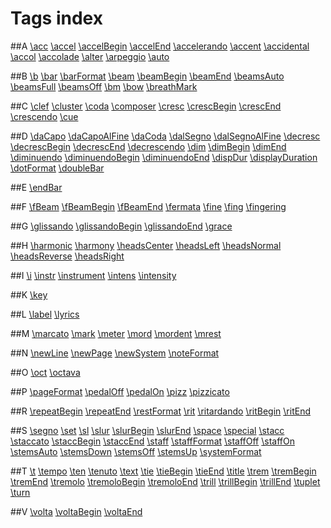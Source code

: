 # Tags index 

##A
 [\acc](tags/Articulations) [\accel](tags/Tempo) [\accelBegin](tags/Tempo) [\accelEnd](tags/Tempo) [\accelerando](tags/Tempo) [\accent](tags/Articulations) [\accidental](tags/Accidentals) [\accol](tags/Layout) [\accolade](tags/Layout) [\alter](tags/Accidentals) [\arpeggio](tags/Ornaments) [\auto](tags/Miscellaneous)

##B
[\b](tags/Beaming) [\bar](tags/Barlines) [\barFormat](tags/Barlines) [\beam](tags/Beaming) [\beamBegin](tags/Beaming) [\beamEnd](tags/Beaming) [\beamsAuto](tags/Beaming) [\beamsFull](tags/Beaming) [\beamsOff](tags/Beaming) [\bm](tags/Beaming) [\bow](tags/Articulations) [\breathMark](tags/Articulations)

##C
[\clef](tags/ClefKeyMeter) [\cluster](tags/Notes) [\coda](tags/RepeatSigns) [\composer](tags/Header) [\cresc](tags/Dynamics) [\crescBegin](tags/Dynamics) [\crescEnd](tags/Dynamics) [\crescendo](tags/Dynamics) [\cue](tags/Notes)

##D
[\daCapo](tags/RepeatSigns) [\daCapoAlFine](tags/RepeatSigns) [\daCoda](tags/RepeatSigns) [\dalSegno](tags/RepeatSigns) [\dalSegnoAlFine](tags/RepeatSigns) [\decresc](tags/Dynamics) [\decrescBegin](tags/Dynamics) [\decrescEnd](tags/Dynamics) [\decrescendo](tags/Dynamics) [\dim](tags/Dynamics) [\dimBegin](tags/Dynamics) [\dimEnd](tags/Dynamics) [\diminuendo](tags/Dynamics) [\diminuendoBegin](tags/Dynamics) [\diminuendoEnd](tags/Dynamics) [\dispDur](tags/Notes) [\displayDuration](tags/Notes) [\dotFormat](tags/Notes) [\doubleBar](tags/Barlines)

##E
[\endBar](tags/Barlines)

##F
[\fBeam](tags/Beaming) [\fBeamBegin](tags/Beaming) [\fBeamEnd](tags/Beaming) [\fermata](tags/Articulations) [\fine](tags/RepeatSigns) [\fing](tags/Text) [\fingering](tags/Text)

##G
[\glissando](tags/Articulations) [\glissandoBegin](tags/Articulations) [\glissandoEnd](tags/Articulations) [\grace](tags/Notes)

##H
[\harmonic](tags/Articulations) [\harmony](tags/Text) [\headsCenter](tags/Notes) [\headsLeft](tags/Notes) [\headsNormal](tags/Notes) [\headsReverse](tags/Notes) [\headsRight](tags/Notes)

##I
[\i](tags/Dynamics) [\instr](tags/Text) [\instrument](tags/Text) [\intens](tags/Dynamics) [\intensity](tags/Dynamics)

##K
[\key](tags/ClefKeyMeter)

##L
[\label](tags/Text) [\lyrics](tags/Text)

##M
[\marcato](tags/Articulations) [\mark](tags/Text) [\meter](tags/ClefKeyMeter) [\mord](tags/Ornaments) [\mordent](tags/Ornaments) [\mrest](tags/Notes)

##N
[\newLine](tags/Layout) [\newPage](tags/Layout) [\newSystem](tags/Layout) [\noteFormat](tags/Notes)

##O
[\oct](tags/Notes) [\octava](tags/Notes)

##P
[\pageFormat](tags/Layout) [\pedalOff](tags/Articulations) [\pedalOn](tags/Articulations) [\pizz](tags/Articulations) [\pizzicato](tags/Articulations)

##R
[\repeatBegin](tags/RepeatSigns) [\repeatEnd](tags/RepeatSigns) [\restFormat](tags/Notes) [\rit](tags/Tempo) [\ritardando](tags/Tempo) [\ritBegin](tags/Tempo) [\ritEnd](tags/Tempo)

##S
[\segno](tags/RepeatSigns) [\set](tags/Miscellaneous) [\sl](tags/Articulations) [\slur](tags/Articulations) [\slurBegin](tags/Articulations) [\slurEnd](tags/Articulations) [\space](tags/Miscellaneous) [\special](tags/Miscellaneous) [\stacc](tags/Articulations) [\staccato](tags/Articulations) [\staccBegin](tags/Articulations) [\staccEnd](tags/Articulations) [\staff](tags/Layout) [\staffFormat](tags/Layout) [\staffOff](tags/Layout) [\staffOn](tags/Layout) [\stemsAuto](tags/Notes) [\stemsDown](tags/Notes) [\stemsOff](tags/Notes) [\stemsUp](tags/Notes) [\systemFormat](tags/Layout)

##T
[\t](tags/Text) [\tempo](tags/Tempo) [\ten](tags/Articulations) [\tenuto](tags/Articulations) [\text](tags/Text) [\tie](tags/Notes) [\tieBegin](tags/Notes) [\tieEnd](tags/Notes) [\title](tags/Header) [\trem](tags/RepeatSigns) [\tremBegin](tags/RepeatSigns) [\tremEnd](tags/RepeatSigns) [\tremolo](tags/RepeatSigns) [\tremoloBegin](tags/RepeatSigns) [\tremoloEnd](tags/RepeatSigns) [\trill](tags/Ornaments) [\trillBegin](tags/Ornaments) [\trillEnd](tags/Ornaments) [\tuplet](tags/Notes) [\turn](tags/Ornaments)

##V
[\volta](tags/RepeatSigns) [\voltaBegin](tags/RepeatSigns) [\voltaEnd](tags/RepeatSigns)

